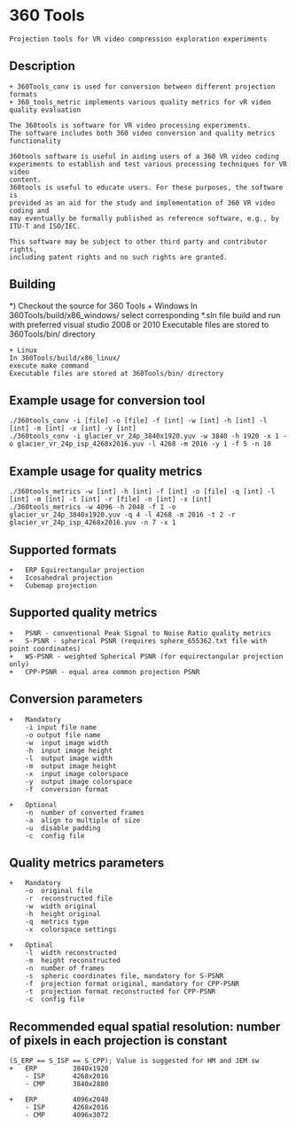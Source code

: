 # 360 Tools 

	Projection tools for VR video compression exploration experiments

## Description
	+ 360Tools_conv is used for conversion between different projection formats
	+ 360_tools_metric implements various quality metrics for vR video quality evaluation
	
	The 360tools is software for VR video processing experiments.
	The software includes both 360 video conversion and quality metrics
	functionality
	
	360tools software is useful in aiding users of a 360 VR video coding
	experiments to establish and test various processing techniques for VR video
	content.
	360tools is useful to educate users. For these purposes, the software is
	provided as an aid for the study and implementation of 360 VR video coding and
	may eventually be formally published as reference software, e.g., by
	ITU-T and ISO/IEC.
	
	This software may be subject to other third party and contributor rights,
	including patent rights and no such rights are granted.

## Building

*) Checkout the source for 360 Tools
	+ Windows
	In 360Tools/build/x86_windows/
	select corresponding *.sln file
	build and run with preferred visual studio 2008 or 2010
	Executable files are stored to 360Tools/bin/ directory
	
	+ Linux
	In 360Tools/build/x86_linux/
	execute make command 
	Executable files are stored at 360Tools/bin/ directory

## Example usage for conversion tool

	./360tools_conv -i [file] -o [file] -f [int] -w [int] -h [int] -l [int] -m [int] -x [int] -y [int]
	./360tools_conv -i glacier_vr_24p_3840x1920.yuv -w 3840 -h 1920 -x 1 -o glacier_vr_24p_isp_4268x2016.yuv -l 4268 -m 2016 -y 1 -f 5 -n 10
	
## Example usage for quality metrics

	./360tools_metrics -w [int] -h [int] -f [int] -o [file] -q [int] -l [int] -m [int] -t [int] -r [file] -n [int] -x [int]
	./360tools_metrics -w 4096 -h 2048 -f 1 -o glacier_vr_24p_3840x1920.yuv -q 4 -l 4268 -m 2016 -t 2 -r glacier_vr_24p_isp_4268x2016.yuv -n 7 -x 1 
	
## Supported formats
	+	ERP Equirectangular projection
	+	Icosahedral projection
	+	Cubemap projection
	
## Supported quality metrics
	+	PSNR - conventional Peak Signal to Noise Ratio quality metrics
	+	S-PSNR - spherical PSNR (requires sphere_655362.txt file with point coordinates)
	+	WS-PSNR - weighted Spherical PSNR (for equirectangular projection only)
	+	CPP-PSNR - equal area common projection PSNR	
	
## Conversion parameters
	+	Mandatory
		-i input file name
		-o output file name
		-w	input image width
		-h	input image height
		-l	output image width
		-m  output image height
		-x	input image colorspace
		-y	output image colorspace
		-f	conversion format
		
	+	Optional
		-n	number of converted frames
		-a	align to multiple of size
		-u  disable padding
		-c  config file
		
## Quality metrics parameters
	+	Mandatory
		-o	original file
		-r	reconstructed file
		-w	width original
		-h	height original
		-q	metrics type
		-x	colorspace settings
		
	+	Optinal
		-l  width reconstructed
		-m  height reconstructed
		-n	number of frames
		-s	spheric coordinates file, mandatory for S-PSNR
		-f  projection format original, mandatory for CPP-PSNR
		-t  projection format reconstructed for CPP-PSNR
		-c  config file
		
## Recommended equal spatial resolution: number of pixels in each projection is constant 
	(S_ERP == S_ISP == S_CPP); Value is suggested for HM and JEM sw
	+	ERP 		3840x1920
		- ISP		4268x2016
		- CMP		3840x2880
		
	+	ERP 		4096x2048
		- ISP		4268x2016
		- CMP		4096x3072
